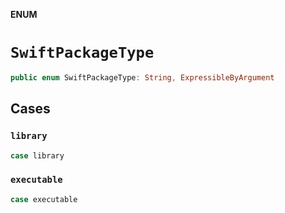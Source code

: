 **ENUM**

# `SwiftPackageType`

```swift
public enum SwiftPackageType: String, ExpressibleByArgument
```

## Cases
### `library`

```swift
case library
```

### `executable`

```swift
case executable
```

